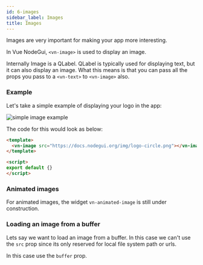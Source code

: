 ```yaml
---
id: 6-images
sidebar_label: Images
title: Images
---
```


Images are very important for making your app more interesting.

In Vue NodeGui, `<vn-image>` is used to display an image.

Internally Image is a QLabel. QLabel is typically used for displaying text, but it can also display an image.
What this means is that you can pass all the props you pass to a `<vn-text>` to `<vn-image>` also.

### Example

Let's take a simple example of displaying your logo in the app:

![simple image example](/img/image-simple.png)

The code for this would look as below:

```html
<template>
  <vn-image src="https://docs.nodegui.org/img/logo-circle.png"></vn-image>
</template>

<script>
export default {}
</script>
```

### Animated images

For animated images, the widget `vn-animated-image` is still under construction.

### Loading an image from a buffer

Lets say we want to load an image from a buffer. In this case we can't use the `src` prop since its only reserved for local file system path or urls.

In this case use the `buffer` prop.
